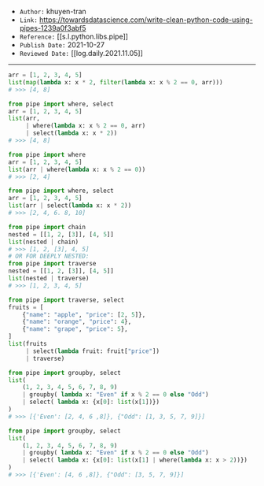 
- `Author:` khuyen-tran
- `Link:` <https://towardsdatascience.com/write-clean-python-code-using-pipes-1239a0f3abf5>
- `Reference:` [[s.l.python.libs.pipe]]
- `Publish Date:` 2021-10-27
- `Reviewed Date:` [[log.daily.2021.11.05]]

---

```python
arr = [1, 2, 3, 4, 5]
list(map(lambda x: x * 2, filter(lambda x: x % 2 == 0, arr)))
# >>> [4, 8]
```

```python
from pipe import where, select
arr = [1, 2, 3, 4, 5]
list(arr,
	 | where(lambda x: x % 2 == 0, arr)
	 | select(lambda x: x * 2))
# >>> [4, 8]
```

```python
from pipe import where
arr = [1, 2, 3, 4, 5]
list(arr | where(lambda x: x % 2 == 0))
# >>> [2, 4]
```

```python
from pipe import where, select
arr = [1, 2, 3, 4, 5]
list(arr | select(lambda x: x * 2))
# >>> [2, 4, 6. 8, 10]
```

```python
from pipe import chain
nested = [[1, 2, [3]], [4, 5]]
list(nested | chain)
# >>> [1, 2, [3], 4, 5]
# OR FOR DEEPLY NESTED:
from pipe import traverse
nested = [[1, 2, [3]], [4, 5]]
list(nested | traverse)
# >>> [1, 2, 3, 4, 5]
```

```python
from pipe import traverse, select
fruits = [
	{"name": "apple", "price": [2, 5]},
	{"name": "orange", "price": 4},
	{"name": "grape", "price": 5},
]
list(fruits
	 | select(lambda fruit: fruit["price"])
	 | traverse)
```

```python
from pipe import groupby, select 
list( 
	(1, 2, 3, 4, 5, 6, 7, 8, 9)
	| groupby( lambda x: "Even" if x % 2 == 0 else "Odd") 
	| select( lambda x: {x[0]: list(x[1])})
)
# >>> [{'Even': [2, 4, 6 ,8]}, {"Odd": [1, 3, 5, 7, 9]}]
```

```python
from pipe import groupby, select 
list( 
	(1, 2, 3, 4, 5, 6, 7, 8, 9)
	| groupby( lambda x: "Even" if x % 2 == 0 else "Odd") 
	| select( lambda x: {x[0]: list(x[1] | where(lambda x: x > 2))})
)
# >>> [{'Even': [4, 6 ,8]}, {"Odd": [3, 5, 7, 9]}]
```

